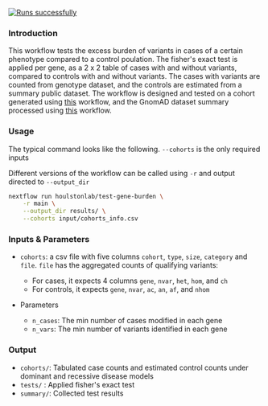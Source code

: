 [![Runs successfully](https://github.com/houlstonlab/test-gene-burden/actions/workflows/runs-successfully.yml/badge.svg?branch=main)](https://github.com/houlstonlab/test-gene-burden/actions/workflows/runs-successfully.yml)
### Introduction

This workflow tests the excess burden of variants in cases of a certain 
phenotype compared to a control poulation. The fisher's exact test is applied 
per gene, as a 2 x 2 table of cases with and without variants, compared to 
controls with and without variants. The cases with variants are counted from 
genotype dataset, and the controls are estimated from a summary public dataset. 
The workflow is designed and tested on a cohort generated using 
[this](https://github.com/houlstonlab/select-cohort-variants) workflow, and the 
GnomAD dataset summary processed using [this](https://github.com/houlstonlab/tabulate-gnomad-variants) workflow.

### Usage

The typical command looks like the following. `--cohorts` is the only required 
inputs

Different versions of the workflow can be called using `-r` and output directed 
to `--output_dir`

```bash
nextflow run houlstonlab/test-gene-burden \
    -r main \
    --output_dir results/ \
    --cohorts input/cohorts_info.csv
```

### Inputs & Parameters

- `cohorts`: a csv file with five columns `cohort`, `type`, `size`, `category`
and `file`. `file` has the aggregated counts of qualifying variants:
  - For cases, it expects 4 columns `gene`, `nvar`, `het`, `hom`, and `ch`
  - For controls, it expects `gene`, `nvar`, `ac`, `an`, `af`, and `nhom`

- Parameters
  - `n_cases`: The min number of cases modified in each gene 
  - `n_vars`: The min number of variants identified in each gene 
    
### Output

- `cohorts/`: Tabulated case counts and estimated control counts under dominant 
and recessive disease models
- `tests/`  : Applied fisher's exact test 
- `summary/`: Collected test results
